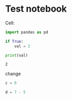 # Test notebook

Cell:


```python
import pandas as pd

if True:
    val = 2

print(val)
```

    2


change


```python
c = 6
```


```python
d = 7 - 5
```
